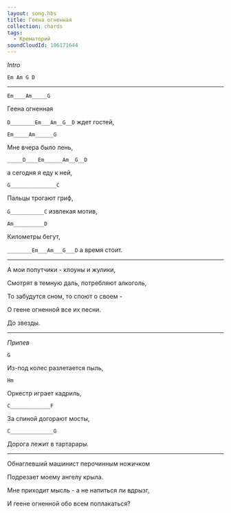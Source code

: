 ```yaml
---
layout: song.hbs
title: Геена огненная
collection: chords
tags:
  - Крематорий
soundCloudId: 106171644
---
```


_Intro_

`Em Am G D`

---

`Em____Am_____G`

 Геена огненная 

`D________Em___Am__G__D`
 ждет гостей,

`Em_____Am______G`

 Мне вчера было лень, 

`_____D____Em______Am__G__D`

 а сегодня я еду к ней,

`G_______________C`

 Пальцы трогают гриф, 

`G___________C`
 извлекая мотив,

`Am__________D`

 Километры бегут, 

`________Em___Am___G___D`
 а время стоит.

---

А мои попутчики - клоуны и жулики,

Смотрят в темную даль, потребляют алкоголь,

То забудутся сном, то споют о своем -

О геене огненной все их песни.

До звезды.

---

_Припев_

`G`

Из-под колес разлетается пыль,

`Hm`

Оркестр играет кадриль,

`C_____________F`

За спиной догорают мосты, 

`C______________G`

Дорога лежит в тартарары.

---

Обнаглевший машинист перочинным ножичком

Подрезает моему ангелу крыла.

Мне приходит мысль - а не напиться ли вдрызг,

И геене огненной обо всем поплакаться?
